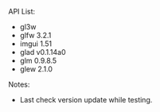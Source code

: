 

API List:
 * gl3w
 * glfw 3.2.1
 * imgui  1.51
 * glad v0.1.14a0
 * glm 0.9.8.5
 * glew 2.1.0
 
Notes:
 * Last check version update while testing.